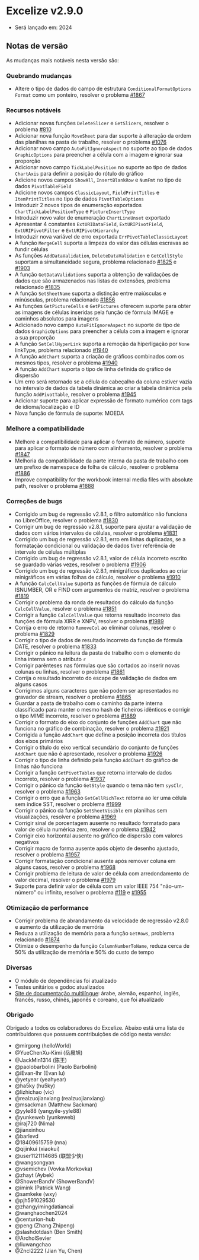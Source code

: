 # Excelize v2.9.0

* Será lançado em: 2024

## Notas de versão

As mudanças mais notáveis nesta versão são:

### Quebrando mudanças

* Altere o tipo de dados do campo de estrutura `ConditionalFormatOptions` `Format` como um ponteiro, resolver o problema [#1867](https://github.com/xuri/excelize/issues/1867)

### Recursos notáveis

* Adicionar novas funções `DeleteSlicer` e `GetSlicers`, resolver o problema [#810](https://github.com/xuri/excelize/issues/810)
* Adicionar nova função `MoveSheet` para dar suporte à alteração da ordem das planilhas na pasta de trabalho, resolver o problema [#1076](https://github.com/xuri/excelize/issues/1076)
* Adicionar novo campo `AutoFitIgnoreAspect` no suporte ao tipo de dados `GraphicOptions` para preencher a célula com a imagem e ignorar sua proporção
* Adicionar novo campo `TickLabelPosition` no suporte ao tipo de dados `ChartAxis` para definir a posição do rótulo do gráfico
* Adicione novos campos `ShowAll`, `InsertBlankRow` e `NumFmt` no tipo de dados `PivotTableField`
* Adicione novos campos `ClassicLayout`, `FieldPrintTitles` e `ItemPrintTitles` no tipo de dados `PivotTableOptions`
* Introduzir 2 novos tipos de enumeração exportados `ChartTickLabelPositionType` e `PictureInsertType`
* Introduzir novo valor de enumeração `ChartLineUnset` exportado
* Apresentar 4 constantes `ExtURIDataField`, `ExtURIPivotField`, `ExtURIPivotFilter` e `ExtURIPivotHierarchy`
* Introduzir nova variável de erro exportada `ErrPivotTableClassicLayout`
* A função `MergeCell` suporta a limpeza do valor das células escravas ao fundir células
* As funções `AddDataValidation`, `DeleteDataValidation` e `GetCellStyle` suportam a simultaneidade segura, problema relacionado [#1825](https://github.com/xuri/excelize/issues/1825) e [#1903](https://github.com/xuri/excelize/issues/1903)
* A função `GetDataValidations` suporta a obtenção de validações de dados que são armazenados nas listas de extensões, problema relacionado [#1835](https://github.com/xuri/excelize/issues/1835)
* A função `SetSheetName` suporta a distinção entre maiúsculas e minúsculas, problema relacionado [#1856](https://github.com/xuri/excelize/issues/1856)
* As funções `GetPictureCells` e `GetPictures` oferecem suporte para obter as imagens de células inseridas pela função de fórmula IMAGE e caminhos absolutos para imagens
* Adicionado novo campo `AutoFitIgnoreAspect` no suporte de tipo de dados `GraphicOptions` para preencher a célula com a imagem e ignorar a sua proporção
* A função `SetCellHyperLink` suporta a remoção da hiperligação por `None` linkType, problema relacionado [#1940](https://github.com/xuri/excelize/issues/1940)
* A função `AddChart` suporta a criação de gráficos combinados com os mesmos tipos, resolver o problema [#1940](https://github.com/xuri/excelize/issues/1940)
* A função `AddChart` suporta o tipo de linha definida do gráfico de dispersão
* Um erro será retornado se a célula do cabeçalho da coluna estiver vazia no intervalo de dados da tabela dinâmica ao criar a tabela dinâmica pela função `AddPivotTable`, resolver o problema [#1945](https://github.com/xuri/excelize/issues/1945)
* Adicionar suporte para aplicar expressão de formato numérico com tags de idioma/localização e ID
* Nova função de fórmula de suporte: MOEDA

### Melhore a compatibilidade

* Melhore a compatibilidade para aplicar o formato de número, suporte para aplicar o formato de número com alinhamento, resolver o problema [#1847](https://github.com/xuri/excelize/issues/1847)
* Melhoria da compatibilidade da parte interna da pasta de trabalho com um prefixo de namespace de folha de cálculo, resolver o problema [#1886](https://github.com/xuri/excelize/issues/1886)
* Improve compatibility for the workbook internal media files with absolute path, resolver o problema [#1888](https://github.com/xuri/excelize/issues/1888)

### Correções de bugs

* Corrigido um bug de regressão v2.8.1, o filtro automático não funciona no LibreOffice, resolver o problema [#1830](https://github.com/xuri/excelize/issues/1830)
* Corrigir um bug de regressão v2.8.1, suporte para ajustar a validação de dados com vários intervalos de células, resolver o problema [#1831](https://github.com/xuri/excelize/issues/1831)
* Corrigido um bug de regressão v2.8.1, erro em linhas duplicadas, se a formatação condicional ou validação de dados tiver referência de intervalo de células múltiplas
* Corrigido um bug de regressão v2.8.1, valor de célula incorreto escrito se guardado várias vezes, resolver o problema [#1906](https://github.com/xuri/excelize/issues/1906)
* Corrigido um bug de regressão v2.8.1, minigráficos duplicados ao criar minigráficos em várias folhas de cálculo, resolver o problema [#1910](https://github.com/xuri/excelize/issues/1910)
* A função `CalcCellValue` suporta as funções de fórmula de cálculo ISNUMBER, OR e FIND com argumentos de matriz, resolver o problema [#1819](https://github.com/xuri/excelize/issues/1819)
* Corrigir o problema da ronda de resultados do cálculo da função `CalcCellValue`, resolver o problema [#1851](https://github.com/xuri/excelize/issues/1851)
* Corrigir a função `CalcCellValue` que retorna resultado incorreto das funções de fórmula XIRR e XNPV, resolver o problema [#1989](https://github.com/xuri/excelize/issues/1989)
* Corrija o erro de retorno `RemoveCol` ao eliminar colunas, resolver o problema [#1829](https://github.com/xuri/excelize/issues/1829)
* Corrigir o tipo de dados de resultado incorreto da função de fórmula DATE, resolver o problema [#1833](https://github.com/xuri/excelize/issues/1833)
* Corrigir o pânico na leitura da pasta de trabalho com o elemento de linha interna sem o atributo `r`
* Corrigir parênteses nas fórmulas que são cortados ao inserir novas colunas ou linhas, resolver o problema [#1861](https://github.com/xuri/excelize/issues/1861)
* Corrija o resultado incorreto do escape de validação de dados em alguns casos
* Corrigimos alguns caracteres que não podem ser apresentados no gravador de stream, resolver o problema [#1865](https://github.com/xuri/excelize/issues/1865)
* Guardar a pasta de trabalho com o caminho da parte interna classificado para manter o mesmo hash de ficheiros idênticos e corrigir o tipo MIME incorreto, resolver o problema [#1889](https://github.com/xuri/excelize/issues/1889)
* Corrigir o formato do eixo do conjunto de funções `AddChart` que não funciona no gráfico de combinação, resolver o problema [#1921](https://github.com/xuri/excelize/issues/1921)
* Corrigida a função `AddChart` que define a posição incorreta dos títulos dos eixos primários
* Corrigir o título do eixo vertical secundário do conjunto de funções `AddChart` que não é apresentado, resolver o problema [#1926](https://github.com/xuri/excelize/issues/1926)
* Corrigir o tipo de linha definido pela função `AddChart` do gráfico de linhas não funciona
* Corrigir a função `GetPivotTables` que retorna intervalo de dados incorreto, resolver o problema [#1937](https://github.com/xuri/excelize/issues/1937)
* Corrigir o pânico da função `GetStyle` quando o tema não tem `sysClr`, resolver o problema [#1963](https://github.com/xuri/excelize/issues/1963)
* Corrigir o erro que a função `GetCellRichText` retorna ao ler uma célula sem índice SST, resolver o problema [#1999](https://github.com/xuri/excelize/issues/1999)
* Corrigir o pânico da função `SetSheetVisible` em planilhas sem visualizações, resolver o problema [#1969](https://github.com/xuri/excelize/issues/1969)
* Corrigir sinal de porcentagem ausente no resultado formatado para valor de célula numérica zero, resolver o problema [#1942](https://github.com/xuri/excelize/issues/1942)
* Corrigir eixo horizontal ausente no gráfico de dispersão com valores negativos
* Corrigir macro de forma ausente após objeto de desenho ajustado, resolver o problema [#1957](https://github.com/xuri/excelize/issues/1957)
* Corrigir formatação condicional ausente após remover coluna em alguns casos, resolver o problema [#1968](https://github.com/xuri/excelize/issues/1968)
* Corrigir problema de leitura de valor de célula com arredondamento de valor decimal, resolver o problema [#1979](https://github.com/xuri/excelize/issues/1979)
* Suporte para definir valor de célula com um valor IEEE 754 "não-um-número" ou infinito, resolver o problema [#119](https://github.com/xuri/excelize/issues/119) e [#1955](https://github.com/xuri/excelize/issues/1955)

### Otimização de performance

* Corrigir problema de abrandamento da velocidade de regressão v2.8.0 e aumento da utilização de memória
* Reduza a utilização de memória para a função `GetRows`, problema relacionado [#1874](https://github.com/xuri/excelize/issues/1874)
* Otimize o desempenho da função `ColumnNumberToName`, reduza cerca de 50% da utilização de memória e 50% do custo de tempo

### Diversas

* O módulo de dependências foi atualizado
* Testes unitários e godoc atualizados
* [Site de documentação multilíngue](https://xuri.me/excelize): árabe, alemão, espanhol, inglês, francês, russo, chinês, japonês e coreano, que foi atualizado

### Obrigado

Obrigado a todos os colaboradores do Excelize. Abaixo está uma lista de contribuidores que possuem contribuições de código nesta versão:

* @mirgong (helloWorld)
* @YueChenXu-Kimi (岳晨旭)
* @JackMin1314 (陈王)
* @paolobarbolini (Paolo Barbolini)
* @iEvan-lhr (Evan lu)
* @yetyear (yeahyear)
* @ha5ky (hu5ky)
* @lizhichao (vic)
* @realzuojianxiang (realzuojianxiang)
* @msackman (Matthew Sackman)
* @yyle88 (yangyile-yyle88)
* @yunkeweb (yunkeweb)
* @iraj720 (Nima)
* @jianxinhou
* @barlevd
* @18409615759 (nna)
* @qijinkui (xiaokui)
* @user1121114685 (联盟少侠)
* @wangsongyan
* @vsemichev (Vovka Morkovka)
* @zhayt (Aybek)
* @ShowerBandV (ShowerBandV)
* @imink (Patrick Wang)
* @samkeke (wxy)
* @pjh591029530
* @zhangyimingdatiancai
* @wanghaochen2024
* @centurion-hub
* @peng (Zhang Zhipeng)
* @slashdotdash (Ben Smith)
* @ArcholSevier
* @liuwangchao
* @Zncl2222 (Jian Yu, Chen)
